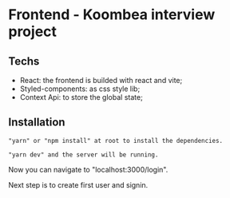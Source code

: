 # Frontend - Koombea interview project

## Techs

- React: the frontend is builded with react and vite;
- Styled-components: as css style lib;
- Context Api: to store the global state;

## Installation
```
"yarn" or "npm install" at root to install the dependencies.
```
```
"yarn dev" and the server will be running.
```

Now you can navigate to "localhost:3000/login".

Next step is to create first user and signin.
